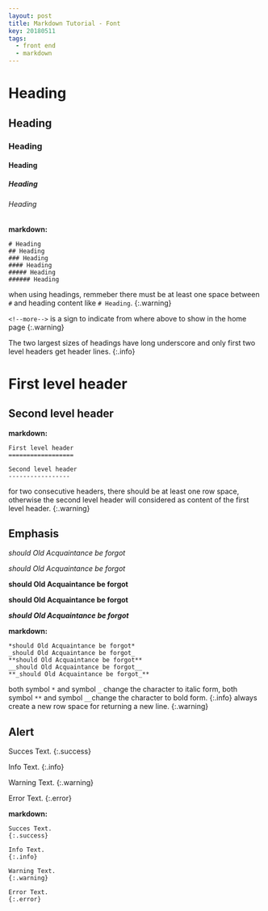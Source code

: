 ```yaml
---
layout: post
title: Markdown Tutorial - Font
key: 20180511
tags:
  - front end
  - markdown
---
```


# Heading

## Heading

### Heading

#### Heading
<!--more-->

##### Heading

###### Heading

**markdown:**
```
# Heading
## Heading
### Heading
#### Heading
##### Heading
###### Heading
```

when using headings, remmeber there must be at least one space between `#` and heading content like `# Heading`.
{:.warning}

`<!--more-->` is a sign to indicate from where above to show in the home page
{:.warning}

The two largest sizes of headings have long underscore and only first two level headers get header lines.
{:.info}

First level header
==================

Second level header
-----------------

**markdown:**
```
First level header
==================

Second level header
-----------------
```
for two consecutive headers, there should be at least one row space, otherwise the second level header will considered as content of the first level header.
{:.warning}

## Emphasis
*should Old Acquaintance be forgot*

_should Old Acquaintance be forgot_

**should Old Acquaintance be forgot**

__should Old Acquaintance be forgot__

**_should Old Acquaintance be forgot_**

**markdown:**
```
*should Old Acquaintance be forgot*
_should Old Acquaintance be forgot_
**should Old Acquaintance be forgot**
__should Old Acquaintance be forgot__
**_should Old Acquaintance be forgot_**
```
both symbol `*` and symbol `_` change the character to italic form, both symbol `**` and symbol `__`change the character to bold form.
{:.info}
always create a new row space for returning a new line.
{:.warning}

## Alert

Succes Text.
{:.success}

Info Text.
{:.info}

Warning Text.
{:.warning}

Error Text.
{:.error}

**markdown:**
```
Succes Text.
{:.success}
```
```
Info Text.
{:.info}
```
```
Warning Text.
{:.warning}
```
```
Error Text.
{:.error}
```

